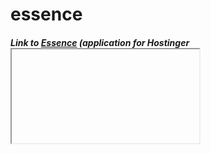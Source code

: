 # essence

##### Link to [Essence](https://saidou25.github.io/essence/) (application for Hostinger <iframe>).
